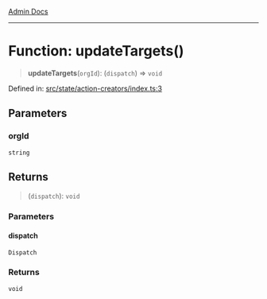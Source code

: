 [Admin Docs](/)

---

# Function: updateTargets()

> **updateTargets**(`orgId`): (`dispatch`) => `void`

Defined in: [src/state/action-creators/index.ts:3](https://github.com/PalisadoesFoundation/talawa-admin/blob/main/src/state/action-creators/index.ts#L3)

## Parameters

### orgId

`string`

## Returns

> (`dispatch`): `void`

### Parameters

#### dispatch

`Dispatch`

### Returns

`void`
